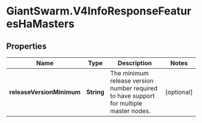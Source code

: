 # GiantSwarm.V4InfoResponseFeaturesHaMasters

## Properties
Name | Type | Description | Notes
------------ | ------------- | ------------- | -------------
**releaseVersionMinimum** | **String** | The minimum release version number required to have support for multiple master nodes. | [optional] 


